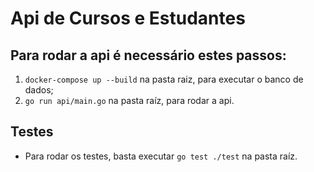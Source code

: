 # Api de Cursos e Estudantes

## Para rodar a api é necessário estes passos:

1. `docker-compose up --build` na pasta raiz, para executar o banco de dados;
2. `go run api/main.go` na pasta raíz, para rodar a api.

## Testes
- Para rodar os testes, basta executar `go test ./test` na pasta raíz.